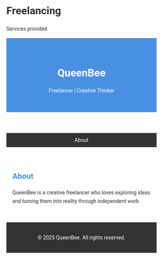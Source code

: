 # Freelancing
Services provided 
<!DOCTYPE html>
<html lang="en">
<head>
  <meta charset="UTF-8" />
  <meta name="viewport" content="width=device-width, initial-scale=1.0"/>
  <title>QueenBee | Freelancer</title>
  <link href="https://fonts.googleapis.com/css2?family=Roboto&display=swap" rel="stylesheet" />
  <style>
    * { margin: 0; padding: 0; box-sizing: border-box; }
    body { font-family: 'Roboto', sans-serif; background: #fdfdfd; color: #333; line-height: 1.6; }
    header { background: #4a90e2; color: white; padding: 2rem 1rem; text-align: center; }
    nav { background: #333; color: white; padding: 0.5rem 1rem; text-align: center; }
    nav a { color: white; margin: 0 1rem; text-decoration: none; }
    section { padding: 2rem 1rem; max-width: 1000px; margin: auto; }
    h2 { color: #4a90e2; margin-bottom: 1rem; }
    footer { text-align: center; background: #333; color: white; padding: 1rem; }
  </style>
</head>
<body>
  <header>
    <h1>QueenBee</h1>
    <p>Freelancer | Creative Thinker</p>
  </header>

  <nav>
    <a href="#about">About</a>
  </nav>

  <section id="about">
    <h2>About</h2>
    <p>QueenBee is a creative freelancer who loves exploring ideas and turning them into reality through independent work.</p>
  </section>

  <footer>
    <p>&copy; 2025 QueenBee. All rights reserved.</p>
  </footer>
</body>
</html>

